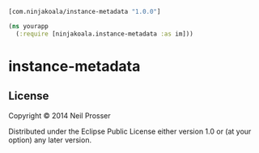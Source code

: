```clojure
[com.ninjakoala/instance-metadata "1.0.0"]
```

```clojure
(ns yourapp
  (:require [ninjakoala.instance-metadata :as im]))
```

# instance-metadata

## License

Copyright © 2014 Neil Prosser

Distributed under the Eclipse Public License either version 1.0 or (at
your option) any later version.
